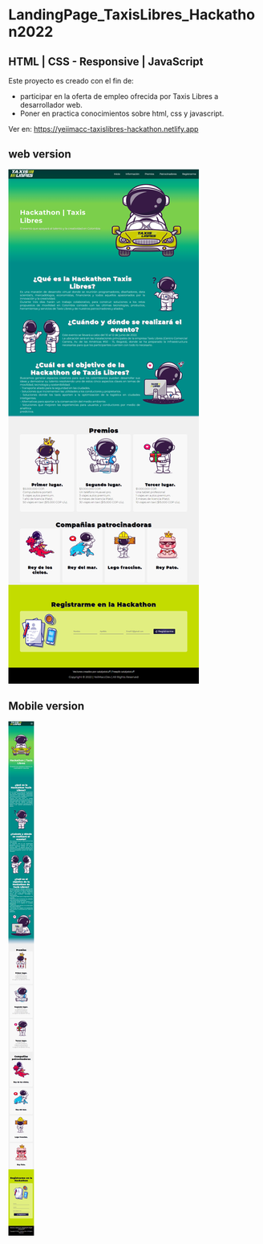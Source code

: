# LandingPage_TaxisLibres_Hackathon2022 
## HTML | CSS - Responsive | JavaScript

Este proyecto es creado con el fin de: 
-	participar en la oferta de empleo ofrecida por Taxis Libres a desarrollador web.
-	Poner en practica conocimientos sobre html, css y javascript.

Ver en:  https://yeiimacc-taxislibres-hackathon.netlify.app

## web version
![LandingPage](./img/LandingPage.png)

## Mobile version
![LandingPageMobile](./img/LandingPageMobile.png)
